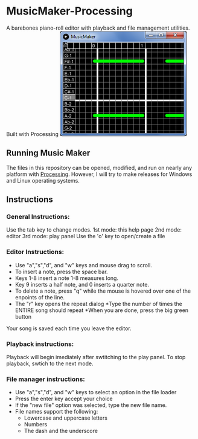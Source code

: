 # MusicMaker-Processing
A barebones piano-roll editor with playback and file management utilities. Built with Processing
![exampleImage](Wiki-Data/Editor-1.PNG)


## Running Music Maker
The files in this repository can be opened, modified, and run on nearly any platform 
with [Processing](processing.org). However, I will try to make releases for Windows and Linux
operating systems.  

## Instructions
### General Instructions:
Use the tab key to change modes.
    1st mode: this help page
    2nd mode: editor
    3rd mode: play panel
Use the 'o' key to open/create a file

### Editor Instructions:
* Use "a","s","d", and "w" keys and mouse drag to scroll.
* To insert a note, press the space bar.
* Keys 1-8 insert a note 1-8 measures long.
* Key 9 inserts a half note, and 0 inserts a quarter note.
* To delete a note, press "q" while the mouse 
    is hovered over one of the enpoints of the line.
* The "r" key opens the repeat dialog
    *Type the number of times the ENTIRE song should repeat
    *When you are done, press the big green button

Your song is saved each time you leave the editor.

### Playback instructions:
Playback will begin imediately after swtitching
    to the play panel. To stop playback, swtich to
    the next mode. 

### File manager instructions:
* Use "a","s","d", and "w" keys to select an option
     in the file loader
* Press the enter key accept your choice
* If the "new file" option was selected, type the
     new file name.
* File names support the following:
    * Lowercase and uppercase letters
    * Numbers
    * The dash and the underscore
